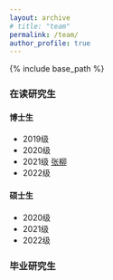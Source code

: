 ```yaml
---
layout: archive
# title: "team"
permalink: /team/
author_profile: true
---
```

{% include base_path %}

### 在读研究生

#### 博士生

* 2019级
* 2020级
* 2021级 [张柳](https://liuzhang-xdu.github.io/)
* 2022级

#### 硕士生

* 2020级
* 2021级
* 2022级

### 毕业研究生
